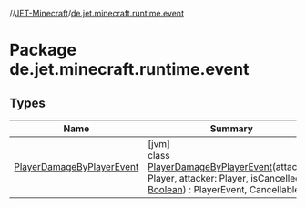 //[JET-Minecraft](../../index.md)/[de.jet.minecraft.runtime.event](index.md)

# Package de.jet.minecraft.runtime.event

## Types

| Name | Summary |
|---|---|
| [PlayerDamageByPlayerEvent](-player-damage-by-player-event/index.md) | [jvm]<br>class [PlayerDamageByPlayerEvent](-player-damage-by-player-event/index.md)(attacked: Player, attacker: Player, isCancelled: [Boolean](https://kotlinlang.org/api/latest/jvm/stdlib/kotlin/-boolean/index.html)) : PlayerEvent, Cancellable |
